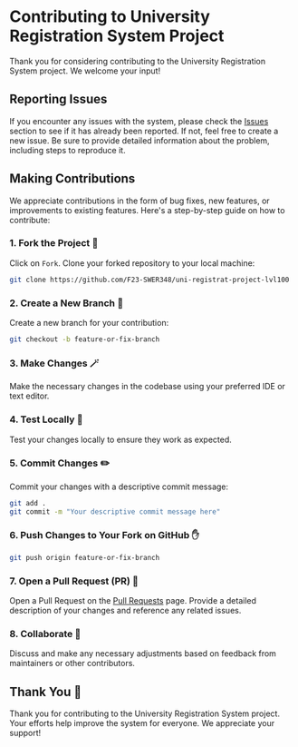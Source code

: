 # Contributing to University Registration System Project

Thank you for considering contributing to the University Registration System project. We welcome your input!

## Reporting Issues

If you encounter any issues with the system, please check the [Issues](https://github.com/F23-SWER348/uni-registrat-project-lvl100/issues) section to see if it has already been reported. If not, feel free to create a new issue. Be sure to provide detailed information about the problem, including steps to reproduce it.

## Making Contributions

We appreciate contributions in the form of bug fixes, new features, or improvements to existing features. Here's a step-by-step guide on how to contribute:

### 1. Fork the Project 🍴

Click on `Fork`. Clone your forked repository to your local machine:

```bash
git clone https://github.com/F23-SWER348/uni-registrat-project-lvl100
```

### 2. Create a New Branch 🌵

Create a new branch for your contribution:

```bash
git checkout -b feature-or-fix-branch
```

### 3. Make Changes 🪄

Make the necessary changes in the codebase using your preferred IDE or text editor.

### 4. Test Locally 🔬

Test your changes locally to ensure they work as expected.

### 5. Commit Changes ✏️

Commit your changes with a descriptive commit message:

```bash
git add .
git commit -m "Your descriptive commit message here"
```

### 6. Push Changes to Your Fork on GitHub ✋

```bash
git push origin feature-or-fix-branch
```

### 7. Open a Pull Request (PR) 🎁

Open a Pull Request on the [Pull Requests](https://github.com/F23-SWER348/uni-registrat-project-lvl100/pulls) page. Provide a detailed description of your changes and reference any related issues.

### 8. Collaborate 👥

Discuss and make any necessary adjustments based on feedback from maintainers or other contributors.

## Thank You 🙏

Thank you for contributing to the University Registration System project. Your efforts help improve the system for everyone. We appreciate your support!